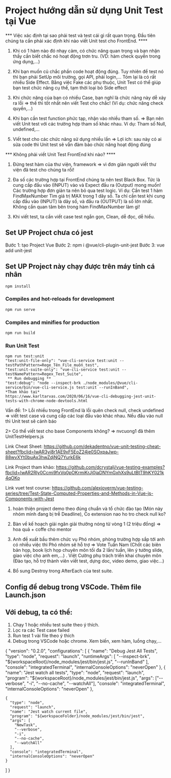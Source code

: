 # Project hướng dẫn sử dụng Unit Test tại Vue

 *** Việc xác định tại sao phải test và test cái gì rất quan trọng. Đầu tiên chúng ta cần phải xác định khi nào viết Unit test cho FrontEnd. ****

1. Khi có 1 hàm nào đó nhạy cảm, có chức năng quan trọng và bạn nhận thấy cần biết chắc nó hoạt động trơn tru. (VD: hàm check quyền trong ứng dụng,...)

2. Khi bạn muốn củ chắc phần code hoạt động đúng. Tuy nhiên để test nó thì bạn phải SetUp môi trường, gọi API, phải login,... Tóm lại là có rất nhiều Side Effect. Bằng việc Fake các phụ thuộc, Unit Test có thể giúp bạn test chức năng cụ thể, tạm thời loại bỏ Side effect

3. Khi chức năng của bạn có nhiều Case, bạn nghĩ là chức năng này dễ xảy ra lỗi => thế thì tốt nhất nên viết Test cho chắc! (Ví dụ: chức năng check quyền,...)

4. Khi bạn cần test function phức tạp, nhận vào nhiều tham số. => Bạn nên viết Unit test với các trường hợp tham số khác nhau. Ví dụ: Tham số Null, undefined,... 

5. Viết test cho các chức năng sử dụng nhiều lần => Lợi ích: sau này có ai sửa code thì Unit test sẽ vẫn đảm bảo chức năng hoạt động đúng

 *** Không phải viết Unit Test FrontEnd khi nào? ****

1. Đừng test hàm của thư viện, framework => vì đơn giản người viết thư viện đã test cho chúng ta rồi!

2. Đa số các trường hợp tại FrontEnd chúng ta nên test Black Box. Tức là cung cấp đầu vào (INPUT) vào và Expect đầu ra (Output) mong muốn! Các trường hợp đơn giản ta nên bỏ qua test logic. Ví dụ: Cần test 1 hàm FindMaxNumber Tìm giá trị MAX trong 1 dãy số. Ta chỉ cần test khi cung cấp đầu vào (INPUT) là dãy số, và đầu ra (OUTPUT) là số lớn nhất. Không cần quan tâm bên trong hàm FindMaxNumber làm gì!

3. Khi viết test, ta cần viết case test ngắn gọn, Clean, dễ đọc, dễ hiểu.

## Set UP Project chưa có jest

Bước 1: tạo Project Vue
Bước 2: npm i @vue/cli-plugin-unit-jest
Bước 3: vue add unit-jest



## Set UP Project này chạy được trên máy tính cá nhân
```
npm install
```

### Compiles and hot-reloads for development
```
npm run serve
```

### Compiles and minifies for production
```
npm run build
```

### Run Unit Test
```
npm run test:unit
"test:unit-file-only": "vue-cli-service test:unit --testPathPattern=Rege_Tên_File_muốn_test",
"test:unit-suite-only": "vue-cli-service test:unit --testNamePattern=Regex_Test_Suite",
 ** Run debugging **
"test:debug": "node --inspect-brk ./node_modules/@vue/cli-service/bin/vue-cli-service.js test:unit --runInBand",
*Tham khảo tại*
https://www.karltarvas.com/2020/06/16/vue-cli-debugging-jest-unit-tests-with-chrome-node-devtools.html
```


Vấn đề: 
1> Lỗi nhiều trong FrontEnd là lỗi quên check null, check undefined => viết test case và cung cấp các loại đầu vào khác nhau. Nếu đầu vào null thì Unit test sẽ cảnh báo

2> Có thể viết test cho base Components không? => nvcuong1 đã thêm UnitTestHelpers.js


Link Cheat Sheet: https://github.com/dekadentno/vue-unit-testing-cheat-sheet?fbclid=IwAR3yi8r1AE9xF5EoZ24je0SOxpaJwp-88wvXYt0buAx3hwZdjNQ7YurkE6k

Link Project tham khảo: https://github.com/dcrystalj/vue-testing-examples?fbclid=IwAR2Rly0Ccmi9fxVq0pOKrmiKrJj0jaDNYmGxhXs9uLtBtT9hKY021k4qOKo

Link vuet test course: https://github.com/alexjoverm/vue-testing-series/tree/Test-State-Computed-Properties-and-Methods-in-Vue-js-Components-with-Jest

1. hoàn thiện project demo theo đúng chuẩn và tổ chức đào tạo (Món này nhóm mình đang bị trễ Deadline), Co extension nao ho tro check null ko?

2. Bàn về kế hoạch giải ngân giải thưởng nóng từ vòng 1 (2 triệu đồng) => hoa quả + coffe cho mentor

3. Anh đề xuất bầu thêm chức vụ Phó nhóm, phòng trường hợp sắp tới anh có nhiều việc thì Phó nhóm sẽ hỗ trợ => Vote Tuấn Nam (Chốt các biên bản họp, book lịch họp chuyên môn tối đa 2 lần/ tuần, lên ý tưởng slide, giao việc cho anh em,...) . Việt Cường phụ trách triển khai chuyên môn (Đào tạo, hỗ trợ thành viên viết test, dựng doc, video demo, giao việc...)
 4. Bổ sung Destroy trong AfterEach của test suite.

## Config để debug trong VSCode. Thêm file Launch.json

## Với debug, ta có thể: 
1. Chạy 1 hoặc nhiều test suite theo ý thích. 
2. Lọc ra các Test case failed
3. Run test 1 vài file theo ý thích
4. Debug trong VSCode hoặc chrome. Xem biến, xem hàm, luồng chạy,...

{
  "version": "0.2.0",
  "configurations": [
    {
      "name": "Debug Jest All Tests",
      "type": "node",
      "request": "launch",
      "runtimeArgs": [
        "--inspect-brk",
        "${workspaceRoot}/node_modules/jest/bin/jest.js",
        "--runInBand"
      ],
      "console": "integratedTerminal",
      "internalConsoleOptions": "neverOpen"
    },
    {
      "name": "Jest watch all tests",
      "type": "node",
      "request": "launch",
      "program": "${workspaceRoot}/node_modules/jest/bin/jest.js",
      "args": ["--verbose", "-i", "--no-cache", "--watchAll"],
      "console": "integratedTerminal",
      "internalConsoleOptions": "neverOpen"
    },

    {
      "type": "node",
      "request": "launch",
      "name": "Jest watch current file",
      "program": "${workspaceFolder}/node_modules/jest/bin/jest",
      "args": [
        "NewTask",
        "--verbose",
        "-i",
        "--no-cache",
        "--watchAll"
      ],
      "console": "integratedTerminal",
      "internalConsoleOptions": "neverOpen"
    }
  ]
}
